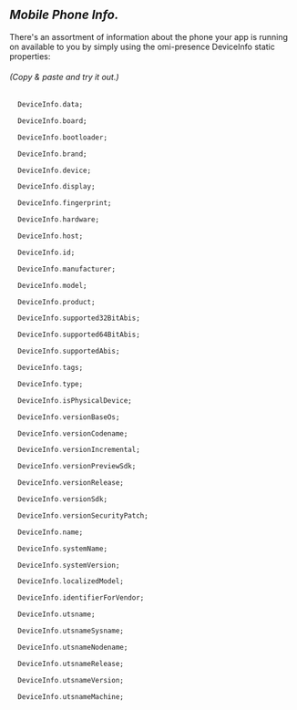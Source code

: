 ## _Mobile Phone Info._

There's an assortment of information about the phone your app is running on
available to you by simply using the omi-presence DeviceInfo static properties:

###### (Copy & paste and try it out.)
```Dart
  DeviceInfo.data;

  DeviceInfo.board;

  DeviceInfo.bootloader;

  DeviceInfo.brand;

  DeviceInfo.device;

  DeviceInfo.display;

  DeviceInfo.fingerprint;

  DeviceInfo.hardware;

  DeviceInfo.host;

  DeviceInfo.id;

  DeviceInfo.manufacturer;

  DeviceInfo.model;

  DeviceInfo.product;

  DeviceInfo.supported32BitAbis;

  DeviceInfo.supported64BitAbis;

  DeviceInfo.supportedAbis;

  DeviceInfo.tags;

  DeviceInfo.type;

  DeviceInfo.isPhysicalDevice;

  DeviceInfo.versionBaseOs;

  DeviceInfo.versionCodename;

  DeviceInfo.versionIncremental;

  DeviceInfo.versionPreviewSdk;

  DeviceInfo.versionRelease;

  DeviceInfo.versionSdk;

  DeviceInfo.versionSecurityPatch;

  DeviceInfo.name;

  DeviceInfo.systemName;

  DeviceInfo.systemVersion;

  DeviceInfo.localizedModel;

  DeviceInfo.identifierForVendor;

  DeviceInfo.utsname;

  DeviceInfo.utsnameSysname;

  DeviceInfo.utsnameNodename;

  DeviceInfo.utsnameRelease;

  DeviceInfo.utsnameVersion;

  DeviceInfo.utsnameMachine;
```

